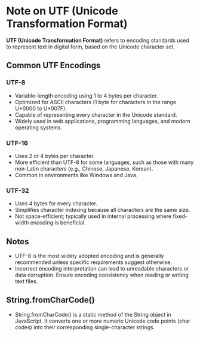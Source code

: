 # Note on UTF (Unicode Transformation Format)

**UTF (Unicode Transformation Format)** refers to encoding standards used to represent text in digital form, based on the Unicode character set.

## Common UTF Encodings

### UTF-8
- Variable-length encoding using 1 to 4 bytes per character.
- Optimized for ASCII characters (1 byte for characters in the range U+0000 to U+007F).
- Capable of representing every character in the Unicode standard.
- Widely used in web applications, programming languages, and modern operating systems.

### UTF-16
- Uses 2 or 4 bytes per character.
- More efficient than UTF-8 for some languages, such as those with many non-Latin characters (e.g., Chinese, Japanese, Korean).
- Common in environments like Windows and Java.

### UTF-32
- Uses 4 bytes for every character.
- Simplifies character indexing because all characters are the same size.
- Not space-efficient; typically used in internal processing where fixed-width encoding is beneficial.

## Notes
- UTF-8 is the most widely adopted encoding and is generally recommended unless specific requirements suggest otherwise.
- Incorrect encoding interpretation can lead to unreadable characters or data corruption. Ensure encoding consistency when reading or writing text files.


## String.fromCharCode()
- String.fromCharCode() is a static method of the String object in JavaScript. It converts one or more numeric Unicode code points (char codes) into their corresponding single-character strings.

